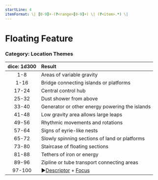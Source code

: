 ```yaml
---
startLine: 4
itemFormat: \| [0-9]+-(?<range>[0-9]+) \| (?<item>.*) \|
---
```

# Floating Feature
### Category: Location Themes

| dice: 1d300 | Result |
|:----:|:-------|
| 1-8 | Areas of variable gravity |
| 1-16 | Bridge connecting islands or platforms |
| 17-24 | Central control hub |
| 25-32 | Dust shower from above |
| 33-40 | Generator or other energy powering the islands |
| 41-48 | Low gravity area allows large leaps |
| 49-56 | Rhythmic movements and rotations |
| 57-64 | Signs of eyrie-like nests |
| 65-72 | Slowly spinning sections of land or platforms |
| 73-80 | Staircase of floating sections |
| 81-88 | Tethers of iron or energy |
| 89-96 | Zipline or tube transport connecting areas |
| 97-100 | ▶[Descriptor](Core_Descriptor.md) + [Focus](Core_Focus.md) |